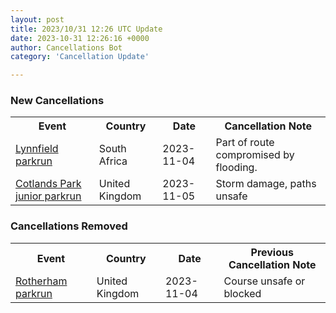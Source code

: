 ```yaml
---
layout: post
title: 2023/10/31 12:26 UTC Update
date: 2023-10-31 12:26:16 +0000
author: Cancellations Bot
category: 'Cancellation Update'

---
```


<h3>New Cancellations</h3>
<div class='hscrollable'>
<table style='width: 100%'>
    <tr>
        <th>Event</th>
        <th>Country</th>
        <th>Date</th>
        <th>Cancellation Note</th>
    </tr>
    <tr>
        <td><a href="https://www.parkrun.co.za/lynnfield">Lynnfield parkrun</a></td>
        <td>South Africa</td>
        <td>2023-11-04</td>
        <td>Part of route compromised by flooding.</td>
    </tr>
    <tr>
        <td><a href="https://www.parkrun.org.uk/cotlandspark-juniors">Cotlands Park junior parkrun</a></td>
        <td>United Kingdom</td>
        <td>2023-11-05</td>
        <td>Storm damage, paths unsafe</td>
    </tr>
</table>
</div>
<h3>Cancellations Removed</h3>
<div class='hscrollable'>
<table style='width: 100%'>
    <tr>
        <th>Event</th>
        <th>Country</th>
        <th>Date</th>
        <th>Previous Cancellation Note</th>
    </tr>
    <tr>
        <td><a href="https://www.parkrun.org.uk/rotherham">Rotherham parkrun</a></td>
        <td>United Kingdom</td>
        <td>2023-11-04</td>
        <td>Course unsafe or blocked</td>
    </tr>
</table>
</div>

